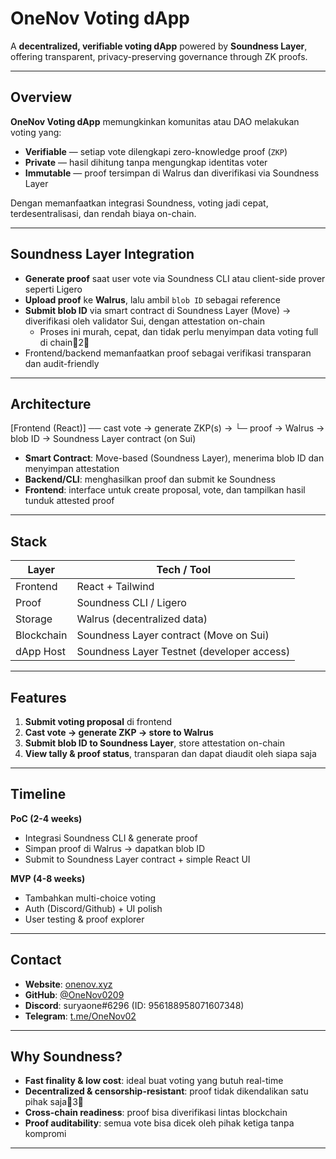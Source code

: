 # OneNov Voting dApp

A **decentralized, verifiable voting dApp** powered by **Soundness Layer**, offering transparent, privacy-preserving governance through ZK proofs.

---

## Overview

**OneNov Voting dApp** memungkinkan komunitas atau DAO melakukan voting yang:
- **Verifiable** — setiap vote dilengkapi zero-knowledge proof (`ZKP`)  
- **Private** — hasil dihitung tanpa mengungkap identitas voter  
- **Immutable** — proof tersimpan di Walrus dan diverifikasi via Soundness Layer  

Dengan memanfaatkan integrasi Soundness, voting jadi cepat, terdesentralisasi, dan rendah biaya on-chain.

---

## Soundness Layer Integration

- **Generate proof** saat user vote via Soundness CLI atau client-side prover seperti Ligero  
- **Upload proof** ke **Walrus**, lalu ambil `blob ID` sebagai reference  
- **Submit blob ID** via smart contract di Soundness Layer (Move) → diverifikasi oleh validator Sui, dengan attestation on-chain  
  - Proses ini murah, cepat, dan tidak perlu menyimpan data voting full di chain2  
- Frontend/backend memanfaatkan proof sebagai verifikasi transparan dan audit-friendly

---

## Architecture

[Frontend (React)]  ── cast vote → generate ZKP(s) → └─ proof → Walrus → blob ID → Soundness Layer contract (on Sui)

- **Smart Contract**: Move-based (Soundness Layer), menerima blob ID dan menyimpan attestation
- **Backend/CLI**: menghasilkan proof dan submit ke Soundness
- **Frontend**: interface untuk create proposal, vote, dan tampilkan hasil tunduk attested proof

---

## Stack

| Layer       | Tech / Tool                                  |
|-------------|----------------------------------------------|
| Frontend    | React + Tailwind                             |
| Proof       | Soundness CLI / Ligero                        |
| Storage     | Walrus (decentralized data)                   |
| Blockchain  | Soundness Layer contract (Move on Sui)       |
| dApp Host   | Soundness Layer Testnet (developer access)   |

---

## Features

1. **Submit voting proposal** di frontend  
2. **Cast vote → generate ZKP → store to Walrus**  
3. **Submit blob ID to Soundness Layer**, store attestation on-chain  
4. **View tally & proof status**, transparan dan dapat diaudit oleh siapa saja

---

## Timeline

**PoC (2-4 weeks)**  
- Integrasi Soundness CLI & generate proof  
- Simpan proof di Walrus → dapatkan blob ID  
- Submit to Soundness Layer contract + simple React UI  

**MVP (4-8 weeks)**  
- Tambahkan multi-choice voting  
- Auth (Discord/Github) + UI polish  
- User testing & proof explorer

---

## Contact

- **Website**: [onenov.xyz](https://onenov.xyz)  
- **GitHub**: [@OneNov0209](https://github.com/OneNov0209)  
- **Discord**: suryaone#6296 (ID: 956188958071607348)  
- **Telegram**: [t.me/OneNov02](https://t.me/OneNov02)

---

## Why Soundness?

- **Fast finality & low cost**: ideal buat voting yang butuh real-time  
- **Decentralized & censorship-resistant**: proof tidak dikendalikan satu pihak saja3  
- **Cross-chain readiness**: proof bisa diverifikasi lintas blockchain  
- **Proof auditability**: semua vote bisa dicek oleh pihak ketiga tanpa kompromi

---

